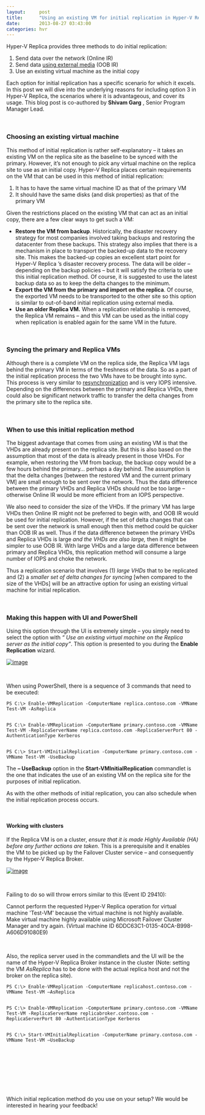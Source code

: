 ```yaml
---
layout:     post
title:      "Using an existing VM for initial replication in Hyper-V Replica"
date:       2013-08-27 03:43:00
categories: hvr
---
```

Hyper-V Replica provides three methods to do initial replication:

  1. Send data over the network (Online IR)
  2. Send data [using external media](/b/virtualization/archive/2013/06/28/save-network-bandwidth-by-using-out-of-band-initial-replication-method-in-hyper-v-replica.aspx) (OOB IR)
  3. Use an existing virtual machine as the initial copy



Each option for initial replication has a specific scenario for which it excels. In this post we will dive into the underlying reasons for including option 3 in Hyper-V Replica, the scenarios where it is advantageous, and cover its usage. This blog post is co-authored by **Shivam Garg** , Senior Program Manager Lead.

 

### Choosing an existing virtual machine

This method of initial replication is rather self-explanatory – it takes an existing VM on the replica site as the baseline to be synced with the primary. However, it’s not enough to pick any virtual machine on the replica site to use as an initial copy. Hyper-V Replica places certain requirements on the VM that can be used in this method of initial replication:

  1. It has to have the same virtual machine ID as that of the primary VM
  2. It should have the same disks (and disk properties) as that of the primary VM



Given the restrictions placed on the existing VM that can act as an initial copy, there are a few clear ways to get such a VM:

  * **Restore the VM from backup**. Historically, the disaster recovery strategy for most companies involved taking backups and restoring the datacenter from these backups. This strategy also implies that there is a mechanism in place to transport the backed-up data to the recovery site. This makes the backed-up copies an excellent start point for Hyper-V Replica ’s disaster recovery process. The data will be older – depending on the backup policies – but it will satisfy the criteria to use this initial replication method. Of course, it is suggested to use the latest backup data so as to keep the delta changes to the minimum.
  * **Export the VM from the primary and import on the replica**. Of course, the exported VM needs to be transported to the other site so this option is similar to out-of-band initial replication using external media.
  * **Use an older Replica VM.** When a replication relationship is removed, the Replica VM remains  – and this VM can be used as the initial copy when replication is enabled again for the same VM in the future.



 

### Syncing the primary and Replica VMs

Although there is a complete VM on the replica side, the Replica VM lags behind the primary VM in terms of the freshness of the data. So as a part of the initial replication process the two VMs have to be brought into sync. This process is very similar to [resynchronization](/b/virtualization/archive/2013/05/10/resynchronization-of-virtual-machines-in-hyper-v-replica.aspx) and is very IOPS intensive. Depending on the differences between the primary and Replica VHDs, there could also be significant network traffic to transfer the delta changes from the primary site to the replica site.

 

### When to use this initial replication method

The biggest advantage that comes from using an existing VM is that the VHDs are already present on the replica site. But this is also based on the assumption that most of the data is already present in those VHDs. For example, when restoring the VM from backup, the backup copy would be a few hours behind the primary… perhaps a day behind. The assumption is that the delta changes [between the restored VM and the current primary VM] are small enough to be sent over the network. Thus the data difference between the primary VHDs and Replica VHDs should not be too large – otherwise Online IR would be more efficient from an IOPS perspective.

We also need to consider the size of the VHDs. If the primary VM has large VHDs then Online IR might not be preferred to begin with, and OOB IR would be used for initial replication. However, if the set of delta changes that can be sent over the network is small enough then this method could be quicker than OOB IR as well. Thus if the data difference between the primary VHDs and Replica VHDs is large _and the VHDs are also large,_ then it might be simpler to use OOB IR. With large VHDs and a large data difference between primary and Replica VHDs, this replication method will consume a large number of IOPS and choke the network.

Thus a replication scenario that involves (1) _large VHDs_ that to be replicated and (2) a _smaller set of delta changes for syncing_ [when compared to the size of the VHDs] will be an attractive option for using an existing virtual machine for initial replication.

 

### Making this happen with UI and PowerShell

Using this option through the UI is extremely simple – you simply need to select the option with _“ Use an existing virtual machine on the Replica server as the initial copy”_. This option is presented to you during the **Enable Replication** wizard.

[![image](https://msdnshared.blob.core.windows.net/media/TNBlogsFS/prod.evol.blogs.technet.com/CommunityServer.Blogs.Components.WeblogFiles/00/00/00/50/45/metablogapi/8787.image_thumb_3AEF6177.png)](https://msdnshared.blob.core.windows.net/media/TNBlogsFS/prod.evol.blogs.technet.com/CommunityServer.Blogs.Components.WeblogFiles/00/00/00/50/45/metablogapi/6761.image_10EA41ED.png)

 

When using PowerShell, there is a sequence of 3 commands that need to be executed:
    
    
    PS C:\> Enable-VMReplication -ComputerName replica.contoso.com -VMName Test-VM -AsReplica
    
    
    PS C:\> Enable-VMReplication -ComputerName primary.contoso.com -VMName Test-VM -ReplicaServerName replica.contoso.com -ReplicaServerPort 80 -AuthenticationType Kerberos
    
    
    PS C:\> Start-VMInitialReplication -ComputerName primary.contoso.com -VMName Test-VM -UseBackup

The **– UseBackup** option in the **Start-VMInitialReplication** commandlet is the one that indicates the use of an existing VM on the replica site for the purposes of initial replication.

As with the other methods of initial replication, you can also schedule when the initial replication process occurs.

 

#### Working with clusters

If the Replica VM is on a cluster, _ensure that it is made Highly Available (HA) before any further actions are taken_. This is a prerequisite and it enables the VM to be picked up by the Failover Cluster service  – and consequently by the Hyper-V Replica Broker.

[![image](https://msdnshared.blob.core.windows.net/media/TNBlogsFS/prod.evol.blogs.technet.com/CommunityServer.Blogs.Components.WeblogFiles/00/00/00/50/45/metablogapi/6837.image_thumb_46C240A8.png)](https://msdnshared.blob.core.windows.net/media/TNBlogsFS/prod.evol.blogs.technet.com/CommunityServer.Blogs.Components.WeblogFiles/00/00/00/50/45/metablogapi/2843.image_57A6E498.png)

 

Failing to do so will throw errors similar to this (Event ID 29410):

Cannot perform the requested Hyper-V Replica operation for virtual machine 'Test-VM' because the virtual machine is not highly available. Make virtual machine highly available using Microsoft Failover Cluster Manager and try again. (Virtual machine ID 6DDC63C1-0135-40CA-B998-A606D91080E9)

 

Also, the replica server used in the commandlets and the UI will be the name of the Hyper-V Replica Broker instance in the cluster (Note: setting the VM _AsReplica_ has to be done with the actual replica host and not the broker on the replica site).
    
    
    PS C:\> Enable-VMReplication -ComputerName replicahost.contoso.com -VMName Test-VM –AsReplica
    
    
    PS C:\> Enable-VMReplication -ComputerName primary.contoso.com -VMName Test-VM -ReplicaServerName replicabroker.contoso.com -ReplicaServerPort 80 -AuthenticationType Kerberos
    
    
    PS C:\> Start-VMInitialReplication -ComputerName primary.contoso.com -VMName Test-VM –UseBackup

 

 

 

 

Which initial replication method do you use on your setup? We would be interested in hearing your feedback!
